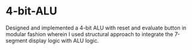 # 4-bit-ALU
Designed and implemented a 4-bit ALU with reset and evaluate button in modular fashion wherein I used structural approach to integrate the 7-segment display logic with ALU logic.
